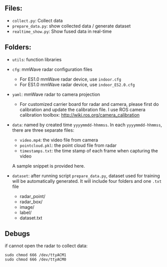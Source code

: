 ## Files:
* `collect.py`: Collect data
* `prepare_data.py`: show collected data / generate dataset
* `realtime_show.py`: Show fused data in real-time


## Folders:

* `utils`: function libraries
* `cfg`: mmWave radar configuration files
    * For ES1.0 mmWave radar device, use `indoor.cfg`
    * For ES1.0 mmWave radar device, use `indoor_ES2.0.cfg`
* `yaml`: mmWave radar to camera projection
    * For customized carrier board for radar and camera, please first do calibration and update the calibration file. I use ROS camera calibration toolbox: http://wiki.ros.org/camera_calibration 
* `data`: named by created time `yyyymmdd-hhmmss`. In each `yyyymmdd-hhmmss`, there are three separate files:   
    * `video.mp4`: the video file from camera
    * `pointcloud.pkl`: the point cloud file from radar
    * `timestamps.txt`: the time stamp of each frame when capturing the video  

    A sample snippet is provided here. 

*   `dataset`: after running script `prepare_data.py`, dataset used for training will be automatically generated. It will include four folders and one `.txt` file
    * radar_point/
    * radar_box/
    * image/
    * label/
    * dataset.txt

## Debugs 
if cannot open the radar to collect data: 
``` 
sudo chmod 666 /dev/ttyACM1  
sudo chmod 666 /dev/ttyACM0
```

